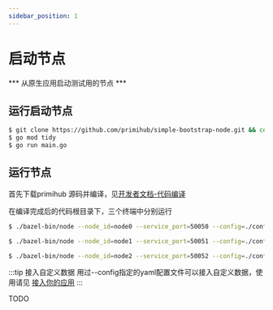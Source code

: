 ```yaml
---
sidebar_position: 1
---
```


# 启动节点

 *** 从原生应用启动测试用的节点 *** 
 
## 运行启动节点

```bash
$ git clone https://github.com/primihub/simple-bootstrap-node.git && cd simple-bootstrap-node
$ go mod tidy
$ go run main.go
```

## 运行节点

  首先下载primihub 源码并编译，见[开发者文档-代码编译](docs/../../developer-docs/build)

  在编译完成后的代码根目录下，三个终端中分别运行
  
  ```bash
  $ ./bazel-bin/node --node_id=node0 --service_port=50050 --config=./config/node0.yaml
  ```
  ```bash
  $ ./bazel-bin/node --node_id=node1 --service_port=50051 --config=./config/node1.yaml
  ```
  ```bash
  $ ./bazel-bin/node --node_id=node2 --service_port=50052 --config=./config/node2.yaml
  ```

:::tip 接入自定义数据
  用过--config指定的yaml配置文件可以接入自定义数据，使用请见 [接入你的应用](docs/../connect-datasource)
:::

TODO